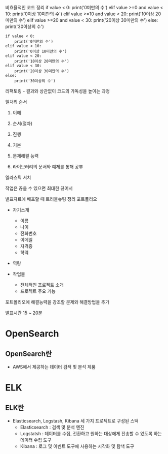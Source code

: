 비효율적인 코드 정리
    if value < 0:
        print('0미만의 수')
    elif value >=0 and value < 10:
        print('0이상 10미만의 수')
    elif value >=10 and value < 20:
        print('10이상 20미만의 수')
    elif value >=20 and value < 30:
        print('20이상 30미만의 수')
    else:
        print('30이상의 수') 

    if value < 0:
        print('0미만의 수')
    elif value < 10:
        print('0이상 10미만의 수')
    elif value < 20:
        print('10이상 20미만의 수')
    elif value < 30:
        print('20이상 30미만의 수')
    else:
        print('30이상의 수')  

리팩토링 - 결과와 상관없이 코드의 가독성을 높이는 과정

일처리 순서
1. 이해
2. 순서(절차)
3. 진행

1. 기본
2. 문제해결 능력
3. 라이브러리의 문서와 예제를 통해 공부


엘라스틱 서치
<!-- requests, urllib.request 요청 차이 -->

작업은 끊을 수 있으면 최대한 끊어서


발표자료에 배포할 때 트러블슈팅 정리
포트폴리오 
- 자기소개
    - 이름
    - 나이
    - 전화번호
    - 이메일
    - 자격증
    - 학력

- 역량

- 작업물
    - 전체적인 프로젝트 소개
    - 프로젝트 주요 기능


포트폴리오에 해결능력을 강조할 문제와 해결방법을 추가

발표시간 15 ~ 20분

# OpenSearch
## OpenSearch란
- AWS에서 제공하는 데이터 검색 및 분석 제품

# ELK
## ELK란
- Elasticsearch, Logstash, Kibana 세 가지 프로젝트로 구성된 스택
    - Elasticsearch : 검색 및 분석 엔진
    - Logstatsh : 데이터를 수집, 전환하고 원하는 대상에게 전송할 수 있도록 하는 데이터 수집 도구
    - Kibana : 로그 및 이벤트 도구에 사용하는 시각화 및 탐색 도구
